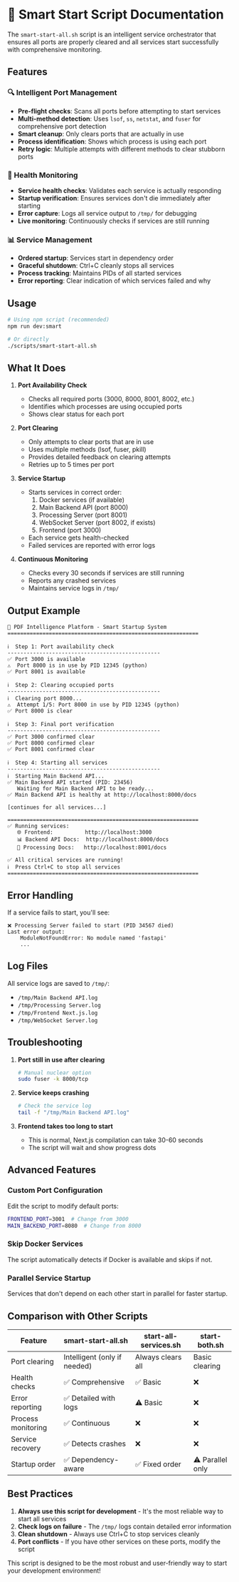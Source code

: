 # 🚀 Smart Start Script Documentation

The `smart-start-all.sh` script is an intelligent service orchestrator that ensures all ports are properly cleared and all services start successfully with comprehensive monitoring.

## Features

### 🔍 Intelligent Port Management
- **Pre-flight checks**: Scans all ports before attempting to start services
- **Multi-method detection**: Uses `lsof`, `ss`, `netstat`, and `fuser` for comprehensive port detection
- **Smart cleanup**: Only clears ports that are actually in use
- **Process identification**: Shows which process is using each port
- **Retry logic**: Multiple attempts with different methods to clear stubborn ports

### 🏥 Health Monitoring
- **Service health checks**: Validates each service is actually responding
- **Startup verification**: Ensures services don't die immediately after starting
- **Error capture**: Logs all service output to `/tmp/` for debugging
- **Live monitoring**: Continuously checks if services are still running

### 📊 Service Management
- **Ordered startup**: Services start in dependency order
- **Graceful shutdown**: Ctrl+C cleanly stops all services
- **Process tracking**: Maintains PIDs of all started services
- **Error reporting**: Clear indication of which services failed and why

## Usage

```bash
# Using npm script (recommended)
npm run dev:smart

# Or directly
./scripts/smart-start-all.sh
```

## What It Does

1. **Port Availability Check**
   - Checks all required ports (3000, 8000, 8001, 8002, etc.)
   - Identifies which processes are using occupied ports
   - Shows clear status for each port

2. **Port Clearing**
   - Only attempts to clear ports that are in use
   - Uses multiple methods (lsof, fuser, pkill)
   - Provides detailed feedback on clearing attempts
   - Retries up to 5 times per port

3. **Service Startup**
   - Starts services in correct order:
     1. Docker services (if available)
     2. Main Backend API (port 8000)
     3. Processing Server (port 8001)
     4. WebSocket Server (port 8002, if exists)
     5. Frontend (port 3000)
   - Each service gets health-checked
   - Failed services are reported with error logs

4. **Continuous Monitoring**
   - Checks every 30 seconds if services are still running
   - Reports any crashed services
   - Maintains service logs in `/tmp/`

## Output Example

```
🚀 PDF Intelligence Platform - Smart Startup System
============================================================

ℹ️  Step 1: Port availability check
------------------------------------------------
✅ Port 3000 is available
⚠️  Port 8000 is in use by PID 12345 (python)
✅ Port 8001 is available

ℹ️  Step 2: Clearing occupied ports
------------------------------------------------
ℹ️  Clearing port 8000...
⚠️  Attempt 1/5: Port 8000 in use by PID 12345 (python)
✅ Port 8000 is clear

ℹ️  Step 3: Final port verification
------------------------------------------------
✅ Port 3000 confirmed clear
✅ Port 8000 confirmed clear
✅ Port 8001 confirmed clear

ℹ️  Step 4: Starting all services
------------------------------------------------
ℹ️  Starting Main Backend API...
✅ Main Backend API started (PID: 23456)
   Waiting for Main Backend API to be ready...
✅ Main Backend API is healthy at http://localhost:8000/docs

[continues for all services...]

============================================================
✅ Running services:
   🌐 Frontend:          http://localhost:3000
   📊 Backend API Docs:  http://localhost:8000/docs
   🔧 Processing Docs:   http://localhost:8001/docs

✅ All critical services are running!
ℹ️  Press Ctrl+C to stop all services
============================================================
```

## Error Handling

If a service fails to start, you'll see:

```
❌ Processing Server failed to start (PID 34567 died)
Last error output:
    ModuleNotFoundError: No module named 'fastapi'
    ...
```

## Log Files

All service logs are saved to `/tmp/`:
- `/tmp/Main Backend API.log`
- `/tmp/Processing Server.log`
- `/tmp/Frontend Next.js.log`
- `/tmp/WebSocket Server.log`

## Troubleshooting

1. **Port still in use after clearing**
   ```bash
   # Manual nuclear option
   sudo fuser -k 8000/tcp
   ```

2. **Service keeps crashing**
   ```bash
   # Check the service log
   tail -f "/tmp/Main Backend API.log"
   ```

3. **Frontend takes too long to start**
   - This is normal, Next.js compilation can take 30-60 seconds
   - The script will wait and show progress dots

## Advanced Features

### Custom Port Configuration
Edit the script to modify default ports:
```bash
FRONTEND_PORT=3001  # Change from 3000
MAIN_BACKEND_PORT=8080  # Change from 8000
```

### Skip Docker Services
The script automatically detects if Docker is available and skips if not.

### Parallel Service Startup
Services that don't depend on each other start in parallel for faster startup.

## Comparison with Other Scripts

| Feature | smart-start-all.sh | start-all-services.sh | start-both.sh |
|---------|-------------------|---------------------|---------------|
| Port clearing | Intelligent (only if needed) | Always clears all | Basic clearing |
| Health checks | ✅ Comprehensive | ✅ Basic | ❌ |
| Error reporting | ✅ Detailed with logs | ⚠️ Basic | ❌ |
| Process monitoring | ✅ Continuous | ❌ | ❌ |
| Service recovery | ✅ Detects crashes | ❌ | ❌ |
| Startup order | ✅ Dependency-aware | ✅ Fixed order | ⚠️ Parallel only |

## Best Practices

1. **Always use this script for development** - It's the most reliable way to start all services
2. **Check logs on failure** - The `/tmp/` logs contain detailed error information
3. **Clean shutdown** - Always use Ctrl+C to stop services cleanly
4. **Port conflicts** - If you have other services on these ports, modify the script

This script is designed to be the most robust and user-friendly way to start your development environment!